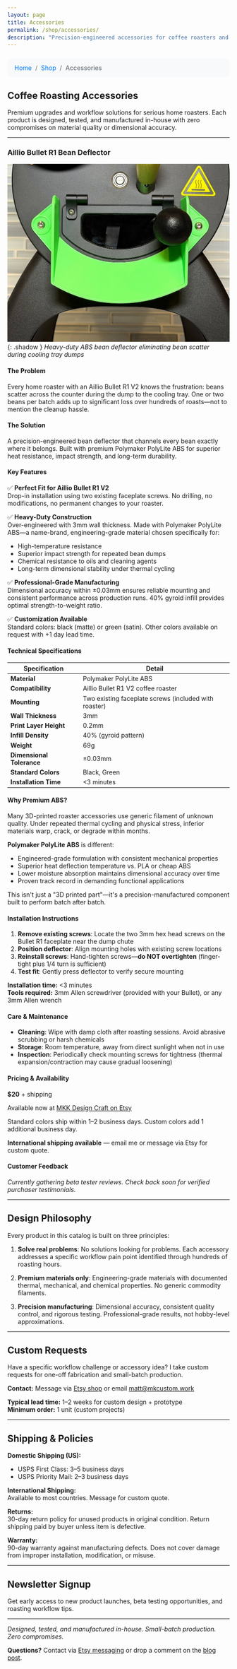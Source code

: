 ```yaml
---
layout: page
title: Accessories
permalink: /shop/accessories/
description: "Precision-engineered accessories for coffee roasters and makers. Premium materials, professional-grade construction, designed by roasters for roasters."
---
```




<script type="application/ld+json">
{
  "@context": "https://schema.org/",
  "@type": "BreadcrumbList",
  "itemListElement": [
    {
      "@type": "ListItem",
      "position": 1,
      "name": "Home",
      "item": "https://mkcustom.work/"
    },
    {
      "@type": "ListItem",
      "position": 2,
      "name": "Shop",
      "item": "https://mkcustom.work/shop/"
    },
    {
      "@type": "ListItem",
      "position": 3,
      "name": "Accessories",
      "item": "https://mkcustom.work/shop/accessories/"
    }
  ],
  "@type": "Product",
  "name": "Aillio Bullet R1 Bean Deflector - Heavy Duty ABS",
  "image": [
    "https://mkcustom.work/assets/img/shop/bean-deflector-hero.jpg",
    "https://mkcustom.work/assets/img/shop/bean-deflector-installed.jpg",
    "https://mkcustom.work/assets/img/shop/bean-deflector-detail.jpg"
  ],
  "description": "Precision-engineered bean deflector for Aillio Bullet R1 V2 coffee roasters. Made with premium Polymaker PolyLite ABS for superior heat resistance and durability. Eliminates bean scatter during cooling tray dumps with drop-in installation.",
  "sku": "MKK-BR1-DEFL-001",
  "mpn": "4380617739",
  "brand": {
    "@type": "Brand",
    "name": "MKK Design Craft"
  },
  "manufacturer": {
    "@type": "Organization",
    "name": "MKK Design Craft",
    "url": "https://mkcustom.work"
  },
  "offers": {
    "@type": "Offer",
    "url": "https://mkkdesigncraft.etsy.com/listing/4380617739/aillio-bullet-r1-bean-deflector-heavy",
    "priceCurrency": "USD",
    "price": "20.00",
    "priceValidUntil": "2026-12-31",
    "itemCondition": "https://schema.org/NewCondition",
    "availability": "https://schema.org/InStock",
    "seller": {
      "@type": "Organization",
      "name": "MKK Design Craft"
    },
    "shippingDetails": {
      "@type": "OfferShippingDetails",
      "shippingRate": {
        "@type": "MonetaryAmount",
        "value": "0.00",
        "currency": "USD"
      },
      "shippingDestination": {
        "@type": "DefinedRegion",
        "addressCountry": "US"
      },
      "deliveryTime": {
        "@type": "ShippingDeliveryTime",
        "handlingTime": {
          "@type": "QuantitativeValue",
          "minValue": 1,
          "maxValue": 2,
          "unitCode": "DAY"
        },
        "transitTime": {
          "@type": "QuantitativeValue",
          "minValue": 3,
          "maxValue": 5,
          "unitCode": "DAY"
        }
      }
    }
  },
  "aggregateRating": {
    "@type": "AggregateRating",
    "ratingValue": "5.0",
    "reviewCount": "1",
    "bestRating": "5",
    "worstRating": "1"
  },
  "category": "Coffee Roasting Accessories",
  "material": "Polymaker PolyLite ABS",
  "weight": {
    "@type": "QuantitativeValue",
    "value": "69",
    "unitCode": "GRM"
  },
  "width": {
    "@type": "QuantitativeValue",
    "value": "120",
    "unitCode": "MMT"
  },
  "isRelatedTo": {
    "@type": "Product",
    "name": "Aillio Bullet R1 V2 Coffee Roaster"
  },
  "additionalProperty": [
    {
      "@type": "PropertyValue",
      "name": "Compatible With",
      "value": "Aillio Bullet R1 V2"
    },
    {
      "@type": "PropertyValue",
      "name": "Material Type",
      "value": "Engineering-grade ABS"
    },
    {
      "@type": "PropertyValue",
      "name": "Installation Time",
      "value": "Less than 3 minutes"
    },
    {
      "@type": "PropertyValue",
      "name": "Dimensional Tolerance",
      "value": "±0.03mm"
    },
    {
      "@type": "PropertyValue",
      "name": "Manufacturing Method",
      "value": "Precision 3D printing"
    }
  ],
  "audience": {
    "@type": "PeopleAudience",
    "suggestedMinAge": 18,
    "audienceType": "Home coffee roasters, specialty coffee enthusiasts"
  }
}
</script>

<style>
.breadcrumb-nav {
  margin: 1.5rem 0;
}

.breadcrumb {
  display: flex;
  flex-wrap: wrap;
  list-style: none;
  padding: 0.75rem 1rem;
  margin-bottom: 1.5rem;
  background-color: #f8f9fa;
  border-radius: 0.375rem;
  font-size: 0.875rem;
  
  @media (prefers-color-scheme: dark) {
    background-color: #2d333b;
  }
}

.breadcrumb-item {
  display: flex;
  align-items: center;
  
  & + .breadcrumb-item {
    padding-left: 0.5rem;
    
    &::before {
      content: "/";
      padding-right: 0.5rem;
      color: #6c757d;
    }
  }
  
  a {
    color: #007bff;
    text-decoration: none;
    transition: color 0.2s ease;
    
    &:hover {
      color: #0056b3;
      text-decoration: underline;
    }
  }
  
  &.active {
    color: #6c757d;
    font-weight: 500;
  }
}
</style>

<nav aria-label="breadcrumb" class="breadcrumb-nav">
  <ol class="breadcrumb">
    <li class="breadcrumb-item"><a href="/">Home</a></li>
    <li class="breadcrumb-item"><a href="/shop/">Shop</a></li>
    <li class="breadcrumb-item active" aria-current="page">Accessories</li>
  </ol>
</nav>

## Coffee Roasting Accessories

Premium upgrades and workflow solutions for serious home roasters. Each product is designed, tested, and manufactured in-house with zero compromises on material quality or dimensional accuracy.

---

### Aillio Bullet R1 Bean Deflector

![Aillio Bullet R1 Bean Deflector](assets/img/shop/bean-deflector-hero.jpg){: .shadow }
_Heavy-duty ABS bean deflector eliminating bean scatter during cooling tray dumps_

#### The Problem
Every home roaster with an Aillio Bullet R1 V2 knows the frustration: beans scatter across the counter during the dump to the cooling tray. One or two beans per batch adds up to significant loss over hundreds of roasts—not to mention the cleanup hassle.

#### The Solution
A precision-engineered bean deflector that channels every bean exactly where it belongs. Built with premium Polymaker PolyLite ABS for superior heat resistance, impact strength, and long-term durability.

#### Key Features

✅ **Perfect Fit for Aillio Bullet R1 V2**  
Drop-in installation using two existing faceplate screws. No drilling, no modifications, no permanent changes to your roaster.

✅ **Heavy-Duty Construction**  
Over-engineered with 3mm wall thickness. Made with Polymaker PolyLite ABS—a name-brand, engineering-grade material chosen specifically for:
- High-temperature resistance
- Superior impact strength for repeated bean dumps
- Chemical resistance to oils and cleaning agents
- Long-term dimensional stability under thermal cycling

✅ **Professional-Grade Manufacturing**  
Dimensional accuracy within ±0.03mm ensures reliable mounting and consistent performance across production runs. 40% gyroid infill provides optimal strength-to-weight ratio.

✅ **Customization Available**  
Standard colors: black (matte) or green (satin). Other colors available on request with +1 day lead time.

#### Technical Specifications

| Specification | Detail |
|---------------|--------|
| **Material** | Polymaker PolyLite ABS |
| **Compatibility** | Aillio Bullet R1 V2 coffee roaster |
| **Mounting** | Two existing faceplate screws (included with roaster) |
| **Wall Thickness** | 3mm |
| **Print Layer Height** | 0.2mm |
| **Infill Density** | 40% (gyroid pattern) |
| **Weight** | 69g |
| **Dimensional Tolerance** | ±0.03mm |
| **Standard Colors** | Black, Green |
| **Installation Time** | <3 minutes |

#### Why Premium ABS?

Many 3D-printed roaster accessories use generic filament of unknown quality. Under repeated thermal cycling and physical stress, inferior materials warp, crack, or degrade within months.

**Polymaker PolyLite ABS** is different:
- Engineered-grade formulation with consistent mechanical properties
- Superior heat deflection temperature vs. PLA or cheap ABS
- Lower moisture absorption maintains dimensional accuracy over time
- Proven track record in demanding functional applications

This isn't just a "3D printed part"—it's a precision-manufactured component built to perform batch after batch.

#### Installation Instructions

1. **Remove existing screws**: Locate the two 3mm hex head screws on the Bullet R1 faceplate near the dump chute
2. **Position deflector**: Align mounting holes with existing screw locations
3. **Reinstall screws**: Hand-tighten screws—**do NOT overtighten** (finger-tight plus 1/4 turn is sufficient)
4. **Test fit**: Gently press deflector to verify secure mounting

**Installation time:** <3 minutes  
**Tools required:** 3mm Allen screwdriver (provided with your Bullet), or any 3mm Allen wrench

#### Care & Maintenance

- **Cleaning**: Wipe with damp cloth after roasting sessions. Avoid abrasive scrubbing or harsh chemicals
- **Storage**: Room temperature, away from direct sunlight when not in use
- **Inspection**: Periodically check mounting screws for tightness (thermal expansion/contraction may cause gradual loosening)

#### Pricing & Availability

**$20** + shipping

Available now at [MKK Design Craft on Etsy](https://mkkdesigncraft.etsy.com/listing/4380617739/aillio-bullet-r1-bean-deflector-heavy)

Standard colors ship within 1–2 business days. Custom colors add 1 additional business day.

**International shipping available** — email me or message via Etsy for custom quote.

#### Customer Feedback

*Currently gathering beta tester reviews. Check back soon for verified purchaser testimonials.*

---
## Design Philosophy

Every product in this catalog is built on three principles:

1. **Solve real problems**: No solutions looking for problems. Each accessory addresses a specific workflow pain point identified through hundreds of roasting hours.

2. **Premium materials only**: Engineering-grade materials with documented thermal, mechanical, and chemical properties. No generic commodity filaments.

3. **Precision manufacturing**: Dimensional accuracy, consistent quality control, and rigorous testing. Professional-grade results, not hobby-level approximations.

---
## Custom Requests

Have a specific workflow challenge or accessory idea? I take custom requests for one-off fabrication and small-batch production.

**Contact:** Message via [Etsy shop](https://mkkdesigncraft.etsy.com) or email [matt@mkcustom.work](mailto:matt@mkcustom.work)

**Typical lead time:** 1–2 weeks for custom design + prototype  
**Minimum order:** 1 unit (custom projects)

---
## Shipping & Policies

**Domestic Shipping (US):**  
- USPS First Class: 3–5 business days
- USPS Priority Mail: 2–3 business days

**International Shipping:**  
Available to most countries. Message for custom quote.

**Returns:**  
30-day return policy for unused products in original condition. Return shipping paid by buyer unless item is defective.

**Warranty:**  
90-day warranty against manufacturing defects. Does not cover damage from improper installation, modification, or misuse.

---
## Newsletter Signup

Get early access to new product launches, beta testing opportunities, and roasting workflow tips.

<script async data-uid="c922467fc7" src="https://matthew-kaili.kit.com/c922467fc7/index.js"></script>

---

*Designed, tested, and manufactured in-house. Small-batch production. Zero compromises.*

**Questions?** Contact via [Etsy messaging](https://mkkdesigncraft.etsy.com) or drop a comment on the [blog post](/posts/first-product-shipped-precision-bean-deflector-for-aillio-bullet-r1-v2/).
